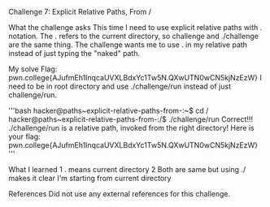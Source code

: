 Challenge 7: Explicit Relative Paths, From /

What the challenge asks
This time I need to use explicit relative paths with . notation. The . refers to the current directory, so challenge and ./challenge are the same thing. The challenge wants me to use . in my relative path instead of just typing the "naked" path.

My solve
Flag: pwn.college{AJufmEh1InqcaUVXLBdxYc1Tw5N.QXwUTN0wCN5kjNzEzW}
I need to be in root directory and use ./challenge/run instead of just challenge/run.

'''bash
hacker@paths~explicit-relative-paths-from-:~$ cd /
hacker@paths~explicit-relative-paths-from-:/$ ./challenge/run
Correct!!!
./challenge/run is a relative path, invoked from the right directory!
Here is your flag:
pwn.college{AJufmEh1InqcaUVXLBdxYc1Tw5N.QXwUTN0wCN5kjNzEzW}
'''

What I learned
1 . means current directory
2 Both are same but using ./ makes it clear I'm starting from current directory

References
Did not use any external references for this challenge.
